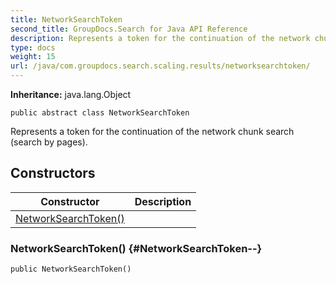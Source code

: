 ```yaml
---
title: NetworkSearchToken
second_title: GroupDocs.Search for Java API Reference
description: Represents a token for the continuation of the network chunk search search by pages.
type: docs
weight: 15
url: /java/com.groupdocs.search.scaling.results/networksearchtoken/
---
```

**Inheritance:**
java.lang.Object
```
public abstract class NetworkSearchToken
```

Represents a token for the continuation of the network chunk search (search by pages).
## Constructors

| Constructor | Description |
| --- | --- |
| [NetworkSearchToken()](#NetworkSearchToken--) |  |
### NetworkSearchToken() {#NetworkSearchToken--}
```
public NetworkSearchToken()
```


